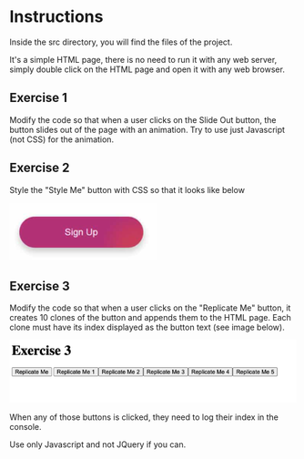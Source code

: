 # Instructions

Inside the src directory, you will find the files of the project.

It's a simple HTML page, there is no need to run it with any web server, simply double click on the HTML page and open it with any web browser.

## Exercise 1

Modify the code so that when a user clicks on the Slide Out button, the button slides out of the page with an animation.
Try to use just Javascript (not CSS) for the animation.

## Exercise 2

Style the "Style Me" button with CSS so that it looks like below

![Step 2](/assets/step-2.png)

## Exercise 3

Modify the code so that when a user clicks on the "Replicate Me" button, it creates 10 clones of the button and appends them to the HTML page.
Each clone must have its index displayed as the button text (see image below).

![Step 2](/assets/step-3.png)

When any of those buttons is clicked, they need to log their index in the console.

Use only Javascript and not JQuery if you can.

